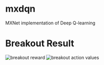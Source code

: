 # mxdqn
MXNet implementation of Deep Q-learning

# Breakout Result
![breakout reward](https://github.com/zmonoid/mxdqn/blob/master/breakout_11-18-17-53_0p00025_0p99/reward.png)
![breakout action values](https://github.com/zmonoid/mxdqn/blob/master/breakout_11-18-17-53_0p00025_0p99/action.png)

